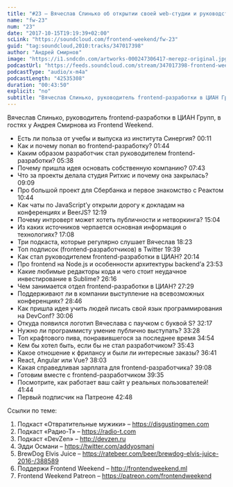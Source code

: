 ```yaml
---
title: "#23 – Вячеслав Слинько об открытии своей web-студии и руководстве frontend-разработки"
name: "fw-23"
num: "23"
date: "2017-10-15T19:19:39+02:00"
scLink: "https://soundcloud.com/frontend-weekend/fw-23"
guid: "tag:soundcloud,2010:tracks/347017398"
author: "Андрей Смирнов"
image: "https://i1.sndcdn.com/artworks-000247306417-merepz-original.jpg"
podcastUrl: "https://feeds.soundcloud.com/stream/347017398-frontend-weekend-fw-23.m4a"
podcastType: "audio/x-m4a"
podcastLength: "42535308"
duration: "00:43:50"
explicit: "no"
subtitle: "Вячеслав Слинько, руководитель frontend-разработки в ЦИАН Групп, в гостях у Андрея Смирнова из Frontend Weekend."
---
```

Вячеслав Слинько, руководитель frontend-разработки в ЦИАН Групп, в гостях у Андрея Смирнова из Frontend Weekend.

- Есть ли польза от учебы и выпуска из института Синергия? <timecode>00:11</timecode>
- Как и почему попал во frontend-разработку? <timecode>01:44</timecode>
- Каким образом разработчик стал руководителем frontend-разработки? <timecode>05:38</timecode>
- Почему пришла идея основать собственную компанию? <timecode>07:43</timecode>
- Что за проекты делала студия Ритхис и почему она закрылась? <timecode>09:09</timecode>
- Про большой проект для Сбербанка и первое знакомство с Реактом <timecode>10:44</timecode>
- Как чаты по JavaScript’у открыли дорогу к докладам на конференциях и BeerJS? <timecode>12:19</timecode>
- Почему интроверт может хотеть публичности и нетворкинга? <timecode>15:04</timecode>
- Из каких источников черпается основная информация о технологиях? <timecode>17:08</timecode>
- Три подкаста, которые регулярно слушает Вячеслав <timecode>18:23</timecode>
- Топ подписок (frontend-разработчиков) в Twitter <timecode>19:39</timecode>
- Как стал руководителем frontend-разработки в ЦИАН? <timecode>20:14</timecode>
- Про frontend на Node.js и особенности архитектуры backend’а <timecode>23:53</timecode>
- Какие любимые редакторы кода и чего стоит неудачное инвестирование в Sublime? <timecode>26:16</timecode>
- Чем занимается отдел frontend-разработки в ЦИАН? <timecode>27:29</timecode>
- Поддерживают ли в компании выступление на всевозможных конференциях? <timecode>28:46</timecode>
- Как пришла идея учить людей писать свой язык программирования на DevConf? <timecode>30:06</timecode>
- Откуда появился логотип Вячеслава с паучком с буквой S? <timecode>32:17</timecode>
- Нужно ли программисту умение публично выступать? <timecode>33:28</timecode>
- Топ крафтового пива, понравившегося за последнее время <timecode>34:54</timecode>
- Кем бы хотел быть, если бы не стал разработчиком? <timecode>35:43</timecode>
- Какое отношение к фрилансу и были ли интересные заказы? <timecode>36:41</timecode>
- React, Angular или Vue? <timecode>38:03</timecode>
- Какая справедливая зарплата для frontend-разработчика? <timecode>39:08</timecode>
- Готовим вместе с frontend-разработчиком <timecode>39:35</timecode>
- Посмотрите, как работает ваш сайт у реальных пользователей! <timecode>41:44</timecode>
- Первый подписчик на Патреоне <timecode>42:48</timecode>

Ссылки по теме:
1) Подкаст «Отвратительные мужики» – https://disgustingmen.com
2) Подкаст «Радио-Т» – https://radio-t.com
3) Подкаст «DevZen» – http://devzen.ru
4) Эдди Османи – https://twitter.com/addyosmani
5) BrewDog Elvis Juice – https://ratebeer.com/beer/brewdog-elvis-juice-2016-/388589
6) Поддержи Frontend Weekend – http://frontendweekend.ml
7) Frontend Weekend Patreon – https://patreon.com/frontendweekend